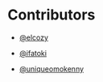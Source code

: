 # Contributors

- [@elcozy](https://github.com/elcozy)

- [@ifatoki](https://github.com/ifatoki)

- [@uniqueomokenny](https://github.com/uniqueomokenny)
